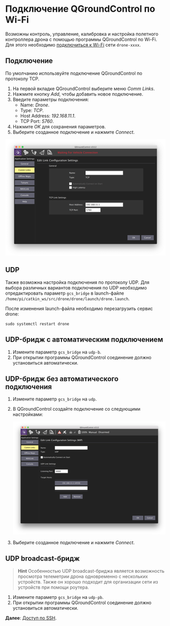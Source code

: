 # Подключение QGroundControl по Wi-Fi

Возможны контроль, управление, калибровка и настройка полетного контроллера дрона с помощью программы QGroundControl по Wi-Fi. Для этого необходимо [подключиться к Wi-Fi](wifi.md) сети `drone-xxxx`.

## Подключение

По умолчанию использвуйте подключение QGroundControl по протоколу TCP.

1. На первой вкладке QGroundControl выберите меню *Comm Links*.
2. Нажмите кнопку *Add*, чтобы добавить новое подключение.
3. Введите параметры подключения:
    * Name: *Drone*.
    * Type: *TCP*.
    * Host Address: *192.168.11.1*.
    * TCP Port: *5760*.
4. Нажмите *OK* для сохранения параметров.
5. Выберите созданное подключение и нажмите *Connect*.

<img src="../assets/qgc-bridge-tcp.png" alt="Подключение QGroundControl через TCP">

## UDP

Также возможна настройка подключения по протоколу UDP. Для выбора различных вариантов подключения по UDP необходимо отредактировать параметр `gcs_bridge` в launch-файле `/home/pi/catkin_ws/src/drone/drone/launch/drone.launch`.

После изменения launch-файла необходимо перезагрузить сервис drone:

```(bash)
sudo systemctl restart drone
```

## UDP-бридж с автоматическим подключением

1. Измените параметр `gcs_bridge` на `udp-b`.
2. При открытии программы QGroundControl соединение должно установиться автоматически.

## UDP-бридж без автоматического подключения

1. Измените параметр `gcs_bridge` на `udp`.
2. В QGroundControl создайте подключение со следующими настройками:

    ![QGroundControl UDP connection](../assets/bridge_udp.png)

3. Выберите созданное подключение и нажмите *Connect*.

## UDP broadcast-бридж

> **Hint** Особенностью UDP broadcast-бриджа является возможность просмотра телеметрии дрона одновременно с нескольких устройств. Также он хорошо подходит для организации сети из устройств при помощи роутера.

1. Измените параметр `gcs_bridge` на `udp-pb`.
2. При открытии программы QGroundControl соединение должно установиться автоматически.

**Далее**: [Доступ по SSH](ssh.md).
